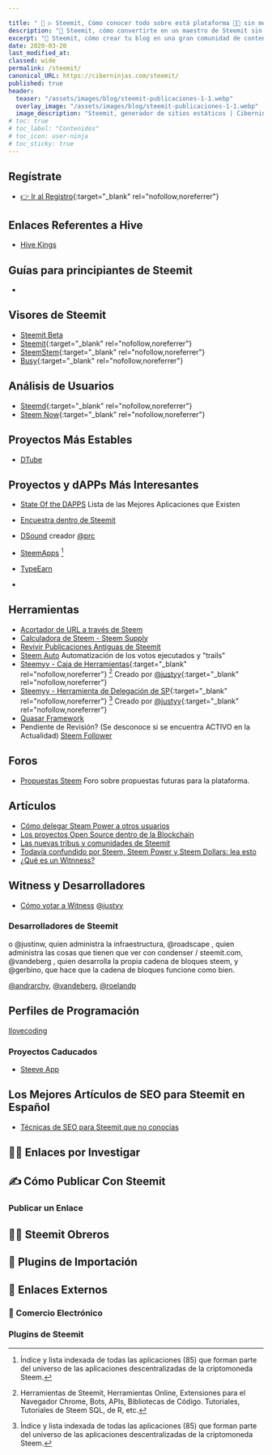 ```yaml
---

title: " 🥇 ▷ Steemit, Cómo conocer todo sobre está plataforma 👨‍💻 sin morir en el intento"
description: "🔨 Steemit, cómo convertirte en un maestro de Steemit sin morir en el intento"
excerpt: "🔨 Steemit, cómo crear tu blog en una gran comunidad de contenidos sociales y artísticos gratis y criptomonedas"
date: 2020-03-20
last_modified_at:
classed: wide
permalink: /steemit/
canonical_URL: https://ciberninjas.com/steemit/
published: true
header:
  teaser: "/assets/images/blog/steemit-publicaciones-1-1.webp"
  overlay_image: "/assets/images/blog/steemit-publicaciones-1-1.webp"
  image_description: "Steemit, generador de sitios estáticos | Ciberninjas"
# toc: true
# toc_label: "Contenidos"
# toc_icon: user-ninja
# toc_sticky: true
---
```


## Regístrate

* [👉 Ir al Registro](https://kutt.it/registro-steemit){:target="_blank" rel="nofollow,noreferrer"}

## Enlaces Referentes a Hive

* [Hive Kings](https://hivekings.com/)

## Guías para principiantes de Steemit

* 

## Visores de Steemit

* [Steemit Beta](https://beta.steemit.com/)
* [Steemit](https://steemit.com){:target="_blank" rel="nofollow,noreferrer"}
* [SteemStem](https://www.steemstem.io/){:target="_blank" rel="nofollow,noreferrer"}
* [Busy](https://busy.org/){:target="_blank" rel="nofollow,noreferrer"}

## Análisis de Usuarios

* [Steemd](https://steemd.com/){:target="_blank" rel="nofollow,noreferrer"}
* [Steem Now](https://steemnow.com/){:target="_blank" rel="nofollow,noreferrer"}

## Proyectos Más Estables

* [DTube](https://d.tube/#!)

## Proyectos y dAPPs Más Interesantes

* [State Of the DAPPS](Stateofthedapps.com) Lista de las Mejores Aplicaciones que Existen
* [Encuestra dentro de Steemit](https://dpoll.xyz)

* [DSound](https://steemit.com/@dsound) creador [@prc](https://steemit.com/@prc)
* [SteemApps](https://steemapps.com/) [^1]
* [TypeEarn](https://typeearn.com/)
* []()

## Herramientas

* [Acortador de URL a través de Steem](http://steem.link/)
* [Calculadora de Steem - Steem Supply](https://steem.supply/)
* [Revivir Publicaciones Antiguas de Steemit](steemrewarding.com)
* [Steem Auto](https://steemauto.com/) Automatización de los votos ejecutados y "trails"
* [Steemyy - Caja de Herramientas](https://steemyy.com/){:target="_blank" rel="nofollow,noreferrer"} [^2] Creado por [@justyy](https://steemit.com/@justyy){:target="_blank" rel="nofollow,noreferrer"}
* [Steemyy - Herramienta de Delegación de SP](https://steemyy.com/sp-delegate-form/){:target="_blank" rel="nofollow,noreferrer"} [^1] Creado por [@justyy](https://steemit.com/@justyy){:target="_blank" rel="nofollow,noreferrer"}
* [Quasar Framework](https://quasar.dev/)
* Pendiente de Revisión? (Se desconoce si se encuentra ACTIVO en la Actualidad) [Steem Follower](https://old.steemfollower.com/)

## Foros

* [Propuestas Steem](https://steemproposals.com/) Foro sobre propuestas futuras para la plataforma.

## Artículos

* [Cómo delegar Steam Power a otros usuarios](https://steemit.com/steemit/@gmichelbkk/how-to-delegate-steem-power-easily)
* [Los proyectos Open Source dentro de la Blockchain](https://steemit.com/upfundition/@utopian-io/erf8gqt0h)
* [Las nuevas tribus y comunidades de Steemit](https://steemit.com/static/search.html?q=COMMUNITY+TRIBUS)
* [Todavía confundido por Steem, Steem Power y Steem Dollars: lea esto](https://medium.com/hapramp/still-confused-by-steem-steem-power-and-steem-dollars-read-this-220ace402bcb)
* [¿Qué es un Witnness?](https://steemit.com/spanish/@leotrap/que-es-ser-un-witness-o-testigo-de-steem-introduccion-de-los-conceptos-basicos)

## Witness y Desarrolladores

* [Cómo votar a Witness](https://steemit.com/~witnesses)
[@justyy](https://steemit.com/@justyy)

### Desarrolladores de Steemit


o @justinw, quien administra la infraestructura, @roadscape , quien administra las cosas que tienen que ver con condenser / steemit.com, @vandeberg , quien desarrolla la propia cadena de bloques steem, y @gerbino, que hace que la cadena de bloques funcione como bien.


[@andrarchy](https://steemit.com/@andrarchy), [@vandeberg](https://steemit.com/@vandeberg), [@roelandp](https://steemitwallet.com/@roelandp)

## Perfiles de Programación

[Ilovecoding](https://steemit.com/@ilovecoding)

[^1]: Índice y lista indexada de todas las aplicaciones (85) que forman parte del universo de las aplicaciones descentralizadas de la criptomoneda Steem.
[^2]: Herramientas de Steemit, Herramientas Online, Extensiones para el Navegador Chrome, Bots, APIs, Bibliotecas de Código. Tutoriales, Tutoriales de Steem SQL, de R, etc.

### Proyectos Caducados

* [Steeve App](https://www.steeve.app/@steeveapp)

## Los Mejores Artículos de SEO para Steemit en Español

- [Técnicas de SEO para Steemit que no conocías](https://steemit.com/spanish/@joseluismejia/tecnicas-de-seo-para-steemit-que-no-conocias)

## 🕵️‍♂️ Enlaces por Investigar



## ✍ Cómo Publicar Con Steemit
<!-- 👇👇👇👇 REVISAR CONTENIDOS 👇👇👇👇👇👇👇👇-->
### Publicar un Enlace



## 👷‍♀️ Steemit Obreros


## 🔄 Plugins de Importación



## 🔗 Enlaces Externos



### 🛒 Comercio Electrónico


### Plugins de Steemit

